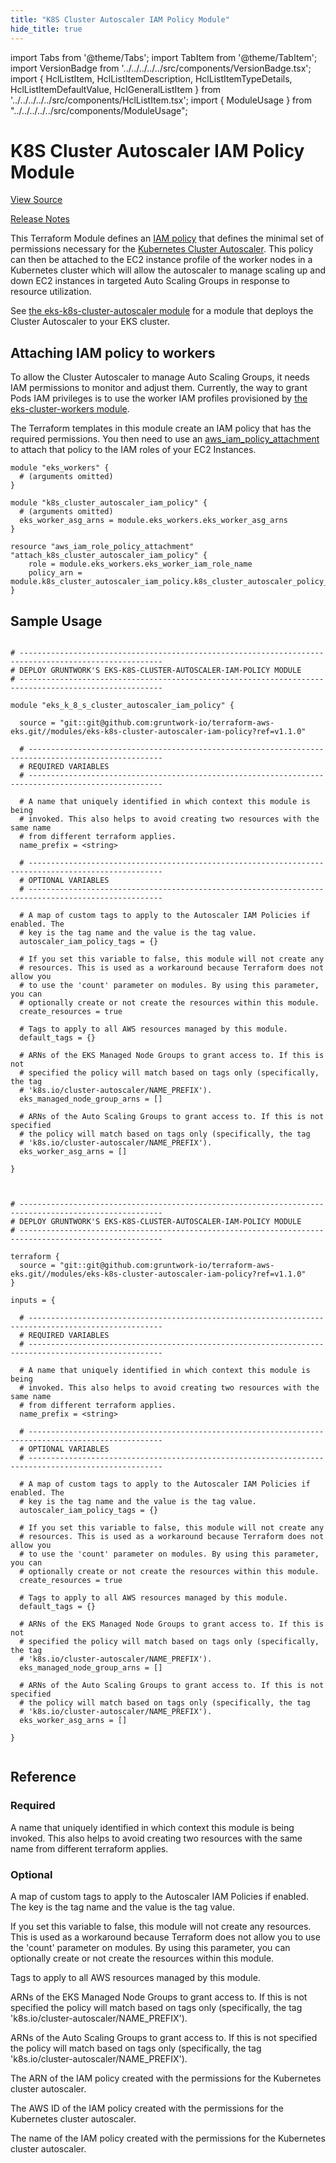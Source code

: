```yaml
---
title: "K8S Cluster Autoscaler IAM Policy Module"
hide_title: true
---
```


import Tabs from '@theme/Tabs';
import TabItem from '@theme/TabItem';
import VersionBadge from '../../../../../src/components/VersionBadge.tsx';
import { HclListItem, HclListItemDescription, HclListItemTypeDetails, HclListItemDefaultValue, HclGeneralListItem } from '../../../../../src/components/HclListItem.tsx';
import { ModuleUsage } from "../../../../../src/components/ModuleUsage";

<VersionBadge repoTitle="Amazon EKS" version="1.1.0" lastModifiedVersion="0.72.1"/>

# K8S Cluster Autoscaler IAM Policy Module

<a href="https://github.com/gruntwork-io/terraform-aws-eks/tree/v1.1.0/modules/eks-k8s-cluster-autoscaler-iam-policy" className="link-button" title="View the source code for this module in GitHub.">View Source</a>

<a href="https://github.com/gruntwork-io/terraform-aws-eks/releases/tag/v0.72.1" className="link-button" title="Release notes for only versions which impacted this module.">Release Notes</a>

This Terraform Module defines an [IAM
policy](http://docs.aws.amazon.com/AmazonCloudWatch/latest/DeveloperGuide/QuickStartEC2Instance.html#d0e22325) that
defines the minimal set of permissions necessary for the [Kubernetes Cluster
Autoscaler](https://github.com/kubernetes/autoscaler/blob/b6d53e8/cluster-autoscaler/README.md). This policy can then be
attached to the EC2 instance profile of the worker nodes in a Kubernetes cluster which will allow the autoscaler to
manage scaling up and down EC2 instances in targeted Auto Scaling Groups in response to resource utilization.

See [the eks-k8s-cluster-autoscaler module](https://github.com/gruntwork-io/terraform-aws-eks/tree/v1.1.0/modules/eks-k8s-cluster-autoscaler) for a module that deploys the Cluster
Autoscaler to your EKS cluster.

## Attaching IAM policy to workers

To allow the Cluster Autoscaler to manage Auto Scaling Groups, it needs IAM permissions to monitor and adjust them.
Currently, the way to grant Pods IAM privileges is to use the worker IAM profiles provisioned by [the
eks-cluster-workers module](https://github.com/gruntwork-io/terraform-aws-eks/tree/v1.1.0/modules/eks-cluster-workers/README.md#how-do-you-add-additional-iam-policies).

The Terraform templates in this module create an IAM policy that has the required permissions. You then need to use an
[aws_iam_policy_attachment](https://www.terraform.io/docs/providers/aws/r/iam_policy_attachment.html) to attach that
policy to the IAM roles of your EC2 Instances.

```hcl
module "eks_workers" {
  # (arguments omitted)
}

module "k8s_cluster_autoscaler_iam_policy" {
  # (arguments omitted)
  eks_worker_asg_arns = module.eks_workers.eks_worker_asg_arns
}

resource "aws_iam_role_policy_attachment" "attach_k8s_cluster_autoscaler_iam_policy" {
    role = module.eks_workers.eks_worker_iam_role_name
    policy_arn = module.k8s_cluster_autoscaler_iam_policy.k8s_cluster_autoscaler_policy_arn
}
```

## Sample Usage

<Tabs>
<TabItem value="terraform" label="Terraform" default>

```hcl title="main.tf"

# ------------------------------------------------------------------------------------------------------
# DEPLOY GRUNTWORK'S EKS-K8S-CLUSTER-AUTOSCALER-IAM-POLICY MODULE
# ------------------------------------------------------------------------------------------------------

module "eks_k_8_s_cluster_autoscaler_iam_policy" {

  source = "git::git@github.com:gruntwork-io/terraform-aws-eks.git//modules/eks-k8s-cluster-autoscaler-iam-policy?ref=v1.1.0"

  # ----------------------------------------------------------------------------------------------------
  # REQUIRED VARIABLES
  # ----------------------------------------------------------------------------------------------------

  # A name that uniquely identified in which context this module is being
  # invoked. This also helps to avoid creating two resources with the same name
  # from different terraform applies.
  name_prefix = <string>

  # ----------------------------------------------------------------------------------------------------
  # OPTIONAL VARIABLES
  # ----------------------------------------------------------------------------------------------------

  # A map of custom tags to apply to the Autoscaler IAM Policies if enabled. The
  # key is the tag name and the value is the tag value.
  autoscaler_iam_policy_tags = {}

  # If you set this variable to false, this module will not create any
  # resources. This is used as a workaround because Terraform does not allow you
  # to use the 'count' parameter on modules. By using this parameter, you can
  # optionally create or not create the resources within this module.
  create_resources = true

  # Tags to apply to all AWS resources managed by this module.
  default_tags = {}

  # ARNs of the EKS Managed Node Groups to grant access to. If this is not
  # specified the policy will match based on tags only (specifically, the tag
  # 'k8s.io/cluster-autoscaler/NAME_PREFIX').
  eks_managed_node_group_arns = []

  # ARNs of the Auto Scaling Groups to grant access to. If this is not specified
  # the policy will match based on tags only (specifically, the tag
  # 'k8s.io/cluster-autoscaler/NAME_PREFIX').
  eks_worker_asg_arns = []

}


```

</TabItem>
<TabItem value="terragrunt" label="Terragrunt" default>

```hcl title="terragrunt.hcl"

# ------------------------------------------------------------------------------------------------------
# DEPLOY GRUNTWORK'S EKS-K8S-CLUSTER-AUTOSCALER-IAM-POLICY MODULE
# ------------------------------------------------------------------------------------------------------

terraform {
  source = "git::git@github.com:gruntwork-io/terraform-aws-eks.git//modules/eks-k8s-cluster-autoscaler-iam-policy?ref=v1.1.0"
}

inputs = {

  # ----------------------------------------------------------------------------------------------------
  # REQUIRED VARIABLES
  # ----------------------------------------------------------------------------------------------------

  # A name that uniquely identified in which context this module is being
  # invoked. This also helps to avoid creating two resources with the same name
  # from different terraform applies.
  name_prefix = <string>

  # ----------------------------------------------------------------------------------------------------
  # OPTIONAL VARIABLES
  # ----------------------------------------------------------------------------------------------------

  # A map of custom tags to apply to the Autoscaler IAM Policies if enabled. The
  # key is the tag name and the value is the tag value.
  autoscaler_iam_policy_tags = {}

  # If you set this variable to false, this module will not create any
  # resources. This is used as a workaround because Terraform does not allow you
  # to use the 'count' parameter on modules. By using this parameter, you can
  # optionally create or not create the resources within this module.
  create_resources = true

  # Tags to apply to all AWS resources managed by this module.
  default_tags = {}

  # ARNs of the EKS Managed Node Groups to grant access to. If this is not
  # specified the policy will match based on tags only (specifically, the tag
  # 'k8s.io/cluster-autoscaler/NAME_PREFIX').
  eks_managed_node_group_arns = []

  # ARNs of the Auto Scaling Groups to grant access to. If this is not specified
  # the policy will match based on tags only (specifically, the tag
  # 'k8s.io/cluster-autoscaler/NAME_PREFIX').
  eks_worker_asg_arns = []

}


```

</TabItem>
</Tabs>




## Reference

<Tabs>
<TabItem value="inputs" label="Inputs" default>

### Required

<HclListItem name="name_prefix" requirement="required" type="string">
<HclListItemDescription>

A name that uniquely identified in which context this module is being invoked. This also helps to avoid creating two resources with the same name from different terraform applies.

</HclListItemDescription>
</HclListItem>

### Optional

<HclListItem name="autoscaler_iam_policy_tags" requirement="optional" type="map(string)">
<HclListItemDescription>

A map of custom tags to apply to the Autoscaler IAM Policies if enabled. The key is the tag name and the value is the tag value.

</HclListItemDescription>
<HclListItemDefaultValue defaultValue="{}"/>
</HclListItem>

<HclListItem name="create_resources" requirement="optional" type="bool">
<HclListItemDescription>

If you set this variable to false, this module will not create any resources. This is used as a workaround because Terraform does not allow you to use the 'count' parameter on modules. By using this parameter, you can optionally create or not create the resources within this module.

</HclListItemDescription>
<HclListItemDefaultValue defaultValue="true"/>
</HclListItem>

<HclListItem name="default_tags" requirement="optional" type="map(string)">
<HclListItemDescription>

Tags to apply to all AWS resources managed by this module.

</HclListItemDescription>
<HclListItemDefaultValue defaultValue="{}"/>
</HclListItem>

<HclListItem name="eks_managed_node_group_arns" requirement="optional" type="list(string)">
<HclListItemDescription>

ARNs of the EKS Managed Node Groups to grant access to. If this is not specified the policy will match based on tags only (specifically, the tag 'k8s.io/cluster-autoscaler/NAME_PREFIX').

</HclListItemDescription>
<HclListItemDefaultValue defaultValue="[]"/>
</HclListItem>

<HclListItem name="eks_worker_asg_arns" requirement="optional" type="list(string)">
<HclListItemDescription>

ARNs of the Auto Scaling Groups to grant access to. If this is not specified the policy will match based on tags only (specifically, the tag 'k8s.io/cluster-autoscaler/NAME_PREFIX').

</HclListItemDescription>
<HclListItemDefaultValue defaultValue="[]"/>
</HclListItem>

</TabItem>
<TabItem value="outputs" label="Outputs">

<HclListItem name="k8s_cluster_autoscaler_policy_arn">
<HclListItemDescription>

The ARN of the IAM policy created with the permissions for the Kubernetes cluster autoscaler.

</HclListItemDescription>
</HclListItem>

<HclListItem name="k8s_cluster_autoscaler_policy_id">
<HclListItemDescription>

The AWS ID of the IAM policy created with the permissions for the Kubernetes cluster autoscaler.

</HclListItemDescription>
</HclListItem>

<HclListItem name="k8s_cluster_autoscaler_policy_name">
<HclListItemDescription>

The name of the IAM policy created with the permissions for the Kubernetes cluster autoscaler.

</HclListItemDescription>
</HclListItem>

</TabItem>
</Tabs>

<!-- ##DOCS-SOURCER-START
{
  "originalSources": [
    "https://github.com/gruntwork-io/terraform-aws-eks/tree/v1.1.0/modules/eks-k8s-cluster-autoscaler-iam-policy/readme.md",
    "https://github.com/gruntwork-io/terraform-aws-eks/tree/v1.1.0/modules/eks-k8s-cluster-autoscaler-iam-policy/variables.tf",
    "https://github.com/gruntwork-io/terraform-aws-eks/tree/v1.1.0/modules/eks-k8s-cluster-autoscaler-iam-policy/outputs.tf"
  ],
  "sourcePlugin": "module-catalog-api",
  "hash": "e92e947b54a56b0166d412ca5dc94f79"
}
##DOCS-SOURCER-END -->
